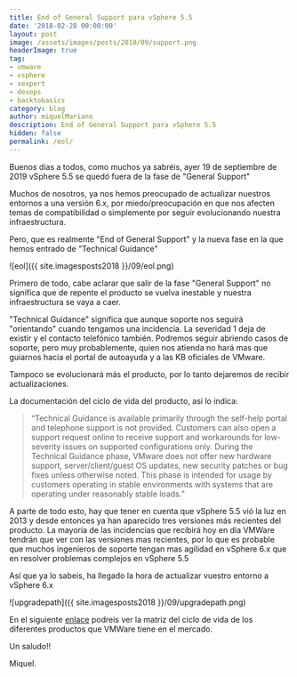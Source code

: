```yaml
---
title: End of General Support para vSphere 5.5
date: '2018-02-28 00:00:00'
layout: post
image: /assets/images/posts/2018/09/support.png
headerImage: true
tag:
- vmware
- vsphere
- vexpert
- devops
- backtobasics
category: blog
author: miquelMariano
description: End of General Support para vSphere 5.5
hidden: false
permalink: /eol/
---
```


Buenos dias a todos, como muchos ya sabréis, ayer 19 de septiembre de 2019 vSphere 5.5 se quedó fuera de la fase de "General Support"

Muchos de nosotros, ya nos hemos preocupado de actualizar nuestros entornos a una versión 6.x, por miedo/preocupación en que nos afecten temas de compatibilidad o simplemente por seguir evolucionando nuestra infraestructura.

Pero, que es realmente "End of General Support" y la nueva fase en la que hemos entrado de "Technical Guidance"

![eol]({{ site.imagesposts2018 }}/09/eol.png)

Primero de todo, cabe aclarar que salir de la fase "General Support" no significa que de repente el producto se vuelva inestable y nuestra infraestructura se vaya a caer.

"Technical Guidance" significa que aunque soporte nos seguirá "orientando" cuando tengamos una incidencia. La severidad 1 deja de existir y el contacto telefónico también. Podremos seguir abriendo casos de soporte, pero muy probablemente, quien nos atienda no hará mas que guiarnos hacia el portal de autoayuda y a las KB oficiales de VMware.

Tampoco se evolucionará más el producto, por lo tanto dejaremos de recibir actualizaciones.

La documentación del ciclo de vida del producto, así lo indica:

>“Technical Guidance is available primarily through the self-help portal and telephone support is 
>not provided. Customers can also open a support request online to receive support and workarounds 
>for low-severity issues on supported configurations only. During the Technical Guidance phase, 
>VMware does not offer new hardware support, server/client/guest OS updates, new security patches 
>or bug fixes unless otherwise noted. This phase is intended for usage by customers operating in 
>stable environments with systems that are operating under reasonably stable loads.”

A parte de todo esto, hay que tener en cuenta que vSphere 5.5 vió la luz en 2013 y desde entonces ya han aparecido tres versiones más recientes del producto. La mayoria de las incidencias que recibirá hoy en dia VMWare tendrán que ver con las versiones mas recientes, por lo que es probable que  muchos ingenieros de soporte tengan mas agilidad en vSphere 6.x que en resolver problemas complejos en vSphere 5.5

Así que ya lo sabeis, ha llegado la hora de actualizar vuestro entorno a vSphere 6.x

![upgradepath]({{ site.imagesposts2018 }}/09/upgradepath.png)

En el siguiente [enlace](https://www.vmware.com/content/dam/digitalmarketing/vmware/en/pdf/support/product-lifecycle-matrix.pdf) podreis ver la matriz del ciclo de vida de los diferentes productos que VMWare tiene en el mercado.

Un saludo!!

Miquel.



